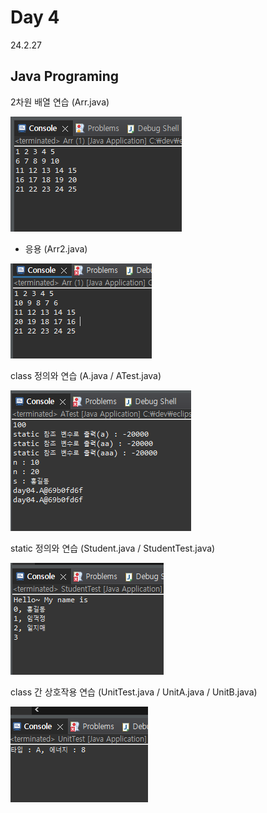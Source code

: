 # Day 4
24.2.27

## Java Programing

2차원 배열 연습 (Arr.java)

![이미지](./img/arr.PNG)

  + 응용 (Arr2.java)

  ![이미지](./img/arr2.PNG)

class 정의와 연습 (A.java / ATest.java)

![이미지](./img/a.PNG)

static 정의와 연습 (Student.java / StudentTest.java)

![이미지](./img/student.PNG)

class 간 상호작용 연습 (UnitTest.java / UnitA.java / UnitB.java)

![이미지](./img/unit.PNG)

